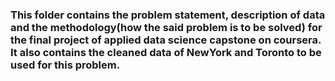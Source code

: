 ### This folder contains the problem statement, description of data and the methodology(how the said problem is to be solved) for the final project of applied data science capstone on coursera. It also contains the cleaned data of NewYork and Toronto to be used for this problem.
